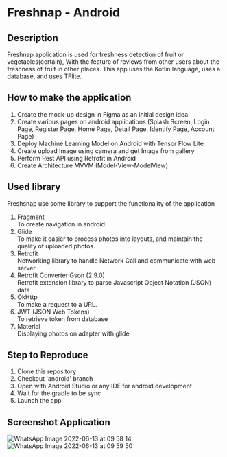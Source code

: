 Freshnap - Android
==
Description
--
Freshnap application is used for freshness detection of fruit or vegetables(certain), With the feature of reviews from other users about the freshness of fruit in other places. This app uses the Kotlin language, uses a database, and uses TFlite.

How to make the application
--
1. Create the mock-up design in Figma as an initial design idea
2. Create various pages on android applications (Splash Screen, Login Page, Register Page, Home Page, Detail Page, Identify Page, Account Page)
3. Deploy Machine Learning Model on Android with Tensor Flow Lite
4. Create upload Image using camera and get Image from gallery
5. Perform Rest API using Retrofit in Android
6. Create Architecture MVVM (Model-View-ModelView)

Used library
--
Freshsnap use some library to support the functionality of the application
1. Fragment\
To create navigation in android.
2. Glide\
To make it easier to process photos into layouts, and maintain the quality of uploaded photos.
3. Retrofit\
Networking library to handle Network Call and communicate with web server
4. Retrofit Converter Gson (2.9.0)\
Retrofit extension library to parse Javascript Object Notation (JSON) data
5. OkHttp\
To make a request to a URL.
6. JWT (JSON Web Tokens)\
To retrieve token from database
7. Material\
Displaying photos on adapter with glide


Step to Reproduce
--
1. Clone this repository
2. Checkout 'android' branch
3. Open with Android Studio or any IDE for android development
4. Wait for the gradle to be sync
5. Launch the app

Screenshot Application
--
![WhatsApp Image 2022-06-13 at 09 58 14](https://user-images.githubusercontent.com/63099572/173271730-c3cd52b7-ef7c-4300-9cc2-00f935751dd5.jpeg)
![WhatsApp Image 2022-06-13 at 09 59 50](https://user-images.githubusercontent.com/63099572/173271851-881da915-7fee-428c-b3c0-15d0833bebe6.jpeg)



